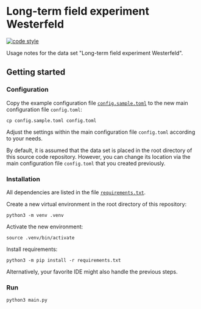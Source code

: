 # Long-term field experiment Westerfeld

[![code style](https://img.shields.io/badge/code%20style-black-black)](https://github.com/psf/black)

Usage notes for the data set "Long-term field experiment Westerfeld".

## Getting started

### Configuration

Copy the example configuration file [`config.sample.toml`](config.sample.toml) to the new main configuration file `config.toml`:
```
cp config.sample.toml config.toml
```
Adjust the settings within the main configuration file `config.toml` according to your needs.

By default, it is assumed that the data set is placed in the root directory of this source code repository.
However, you can change its location via the main configuration file `config.toml` that you created previously.

### Installation

All dependencies are listed in the file [`requirements.txt`](requirements.txt).

Create a new virtual environment in the root directory of this repository:
```
python3 -m venv .venv
```

Activate the new environment:
```
source .venv/bin/activate
```

Install requirements:
```
python3 -m pip install -r requirements.txt
```

Alternatively, your favorite IDE might also handle the previous steps.

### Run

```
python3 main.py
```

